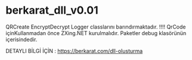 # berkarat_dll_v0.01

QRCreate
EncryptDecrypt
Logger classlarını barındırmaktadır.
!!!! QrCode içinKullanmadan önce ZXing.NET kurulmalıdır. Paketler debug klasörünün içerisindedir.

DETAYLI BİLGİ İÇİN : https://berkarat.com/dll-olusturma
